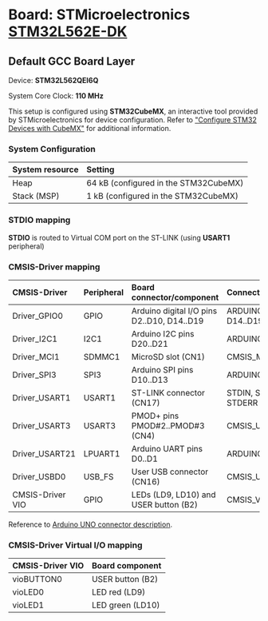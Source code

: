# Board: STMicroelectronics [STM32L562E-DK](https://www.st.com/en/evaluation-tools/stm32l562e-dk.html)

## Default GCC Board Layer

Device: **STM32L562QEI6Q**

System Core Clock: **110 MHz**

This setup is configured using **STM32CubeMX**, an interactive tool provided by STMicroelectronics for device configuration.
Refer to ["Configure STM32 Devices with CubeMX"](https://open-cmsis-pack.github.io/cmsis-toolbox/CubeMX/) for additional information.

### System Configuration

| System resource       | Setting
|:----------------------|:--------------------------------------
| Heap                  | 64 kB (configured in the STM32CubeMX)
| Stack (MSP)           |  1 kB (configured in the STM32CubeMX)

### STDIO mapping

**STDIO** is routed to Virtual COM port on the ST-LINK (using **USART1** peripheral)

### CMSIS-Driver mapping

| CMSIS-Driver          | Peripheral            | Board connector/component                     | Connection
|:----------------------|:----------------------|:----------------------------------------------|:------------------------------
| Driver_GPIO0          | GPIO                  | Arduino digital I/O pins D2..D10, D14..D19    | ARDUINO_UNO_D2..D10, D14..D19
| Driver_I2C1           | I2C1                  | Arduino I2C pins D20..D21                     | ARDUINO_UNO_I2C
| Driver_MCI1           | SDMMC1                | MicroSD slot (CN1)                            | CMSIS_MCI
| Driver_SPI3           | SPI3                  | Arduino SPI pins D10..D13                     | ARDUINO_UNO_SPI
| Driver_USART1         | USART1                | ST-LINK connector (CN17)                      | STDIN, STDOUT, STDERR
| Driver_USART3         | USART3                | PMOD+ pins PMOD#2..PMOD#3 (CN4)               | CMSIS_USART
| Driver_USART21        | LPUART1               | Arduino UART pins D0..D1                      | ARDUINO_UNO_UART
| Driver_USBD0          | USB_FS                | User USB connector (CN16)                     | CMSIS_USB_Device
| CMSIS-Driver VIO      | GPIO                  | LEDs (LD9, LD10) and USER button (B2)         | CMSIS_VIO

Reference to [Arduino UNO connector description](https://open-cmsis-pack.github.io/cmsis-toolbox/ReferenceApplications/#arduino-shield).

### CMSIS-Driver Virtual I/O mapping

| CMSIS-Driver VIO      | Board component
|:----------------------|:--------------------------------------
| vioBUTTON0            | USER button (B2)
| vioLED0               | LED red     (LD9)
| vioLED1               | LED green   (LD10)
